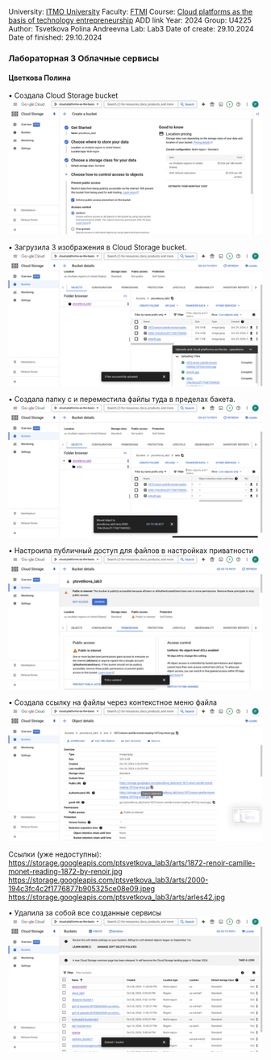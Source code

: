 University: [ITMO University](https://itmo.ru/ru/)
Faculty: [FTMI](https://ftmi.itmo.ru/)
Course: [Cloud platforms as the basis of technology entrepreneurship](https://) ADD link
Year: 2024
Group: U4225
Author: Tsvetkova Polina Andreevna
Lab: Lab3
Date of create: 29.10.2024
Date of finished: 29.10.2024

### Лабораторная 3 Облачные сервисы
#### Цветкова Полина

•	Создала Cloud Storage bucket
![Создание ](/lab3/1.png)

•	Загрузила 3 изображения в Cloud Storage bucket.
![Загрузка файлов ](/lab3/2.png)

•	Создала папку с и переместила файлы туда в пределах бакета.
![Файлы в папке “art” ](/lab3/3.png)

•	Настроила публичный доступ для файлов в настройках приватности
![Приватность ](/lab3/4.png)

•	Создала ссылку на файлы через контекстное меню файла
![Ссылка ](/lab3/5.png)

Ссылки (уже недоступны):
https://storage.googleapis.com/ptsvetkova_lab3/arts/1872-renoir-camille-monet-reading-1872-by-renoir.jpg
https://storage.googleapis.com/ptsvetkova_lab3/arts/2000-194c3fc4c2f1776877b905325ce08e09.jpeg
https://storage.googleapis.com/ptsvetkova_lab3/arts/arles42.jpg


•	Удалила за собой все созданные сервисы
![Удаление ](/lab3/6.png)
